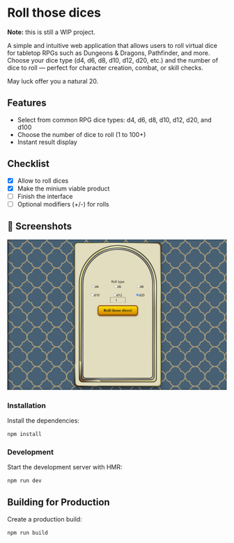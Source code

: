 # Roll those dices

**Note:** this is still a WIP project.

A simple and intuitive web application that allows users to roll virtual dice for tabletop RPGs such as Dungeons & Dragons, Pathfinder, and more. Choose your dice type (d4, d6, d8, d10, d12, d20, etc.) and the number of dice to roll — perfect for character creation, combat, or skill checks.

May luck offer you a natural 20.

## Features

- Select from common RPG dice types: d4, d6, d8, d10, d12, d20, and d100
- Choose the number of dice to roll (1 to 100+)
- Instant result display

## Checklist

- [x] Allow to roll dices
- [x] Make the minium viable product
- [ ] Finish the interface
- [ ] Optional modifiers (+/-) for rolls

## 📸 Screenshots

![App Preview](./doc/preview.png)

### Installation

Install the dependencies:

```bash
npm install
```

### Development

Start the development server with HMR:

```bash
npm run dev
```

## Building for Production

Create a production build:

```bash
npm run build
```
